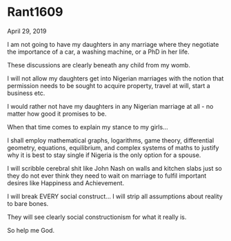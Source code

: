 # Rant1609


April  29, 2019

I am not going to have my daughters in any marriage where they negotiate the importance of a car, a washing machine, or a PhD in her life.

These discussions are clearly beneath any child from my womb.

I will not allow my daughters get into Nigerian marriages with the notion that permission needs to be sought to acquire property, travel at will, start a business etc.

I would rather not have my daughters in any Nigerian marriage at all - no matter how good it promises to be.

When that time comes to explain my stance to my girls...

I shall employ mathematical graphs, logarithms, game theory, differential geometry, equations, equilibrium, and complex systems of maths to justify why it is best to stay single if Nigeria is the only option for a spouse.

I will scribble cerebral shit like John Nash on walls and kitchen slabs just so they do not ever think they need to wait on marriage to fulfil important desires like Happiness and Achievement. 

I will break EVERY social construct... I will strip all assumptions about reality to bare bones. 

They will see clearly social constructionism for what it really is.

So help me God.